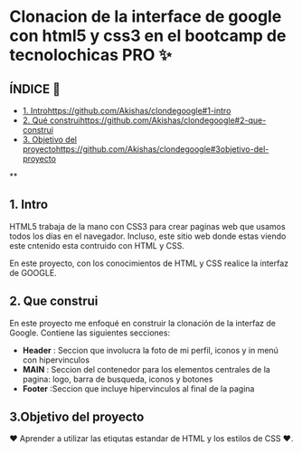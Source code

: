 # Clonacion de la interface de google con html5 y css3 en el bootcamp de tecnolochicas PRO ✨

## ÍNDICE 📣

* [1. Intro](#)https://github.com/Akishas/clondegoogle#1-intro
* [2. Qué construi](#)https://github.com/Akishas/clondegoogle#2-que-construi
* [3. Objetivo del proyecto](#)https://github.com/Akishas/clondegoogle#3objetivo-del-proyecto

**
## 1. Intro
HTML5 trabaja de la mano con CSS3 para crear paginas web que usamos todos los días en el navegador. Incluso, este sitio web donde estas viendo este cntenido esta contruido con HTML y CSS.

En este proyecto, con los conocimientos de HTML y CSS realice la interfaz de GOOGLE.

## 2. Que construi
En este proyecto me enfoqué en construir la clonación de la interfaz de Google.
Contiene las siguientes secciones:

* **Header** : Seccion que involucra la foto de mi perfil, iconos y in menú con hipervinculos
* **MAIN** : Seccion del contenedor para los elementos centrales de la pagina: logo, barra de busqueda, iconos y botones
* **Footer** :Seccion que incluye hipervinculos al final de la pagina

## 3.Objetivo del proyecto
❤ Aprender a utilizar las etiqutas estandar de HTML y los estilos de CSS ❤.

